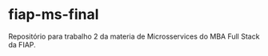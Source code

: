 # fiap-ms-final
Repositório para trabalho 2 da materia de Microsservices do MBA Full Stack da FIAP.
